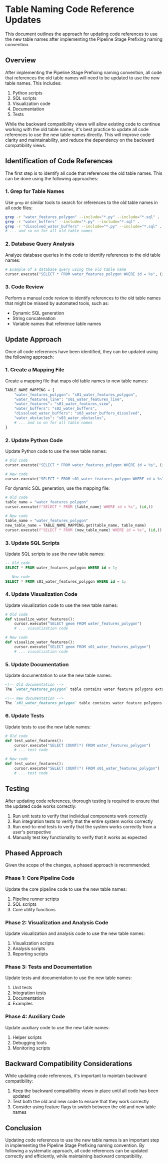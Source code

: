 # Table Naming Code Reference Updates

This document outlines the approach for updating code references to use the new table names after implementing the Pipeline Stage Prefixing naming convention.

## Overview

After implementing the Pipeline Stage Prefixing naming convention, all code that references the old table names will need to be updated to use the new table names. This includes:

1. Python scripts
2. SQL scripts
3. Visualization code
4. Documentation
5. Tests

While the backward compatibility views will allow existing code to continue working with the old table names, it's best practice to update all code references to use the new table names directly. This will improve code clarity and maintainability, and reduce the dependency on the backward compatibility views.

## Identification of Code References

The first step is to identify all code that references the old table names. This can be done using the following approaches:

### 1. Grep for Table Names

Use `grep` or similar tools to search for references to the old table names in all code files:

```bash
grep -r "water_features_polygon" --include="*.py" --include="*.sql" .
grep -r "water_buffers" --include="*.py" --include="*.sql" .
grep -r "dissolved_water_buffers" --include="*.py" --include="*.sql" .
# ... and so on for all old table names
```

### 2. Database Query Analysis

Analyze database queries in the code to identify references to the old table names:

```python
# Example of a database query using the old table name
cursor.execute("SELECT * FROM water_features_polygon WHERE id = %s", (id,))
```

### 3. Code Review

Perform a manual code review to identify references to the old table names that might be missed by automated tools, such as:

- Dynamic SQL generation
- String concatenation
- Variable names that reference table names

## Update Approach

Once all code references have been identified, they can be updated using the following approach:

### 1. Create a Mapping File

Create a mapping file that maps old table names to new table names:

```python
TABLE_NAME_MAPPING = {
    "water_features_polygon": "s01_water_features_polygon",
    "water_features_line": "s01_water_features_line",
    "water_features": "s01_water_features_view",
    "water_buffers": "s02_water_buffers",
    "dissolved_water_buffers": "s03_water_buffers_dissolved",
    "water_obstacles": "s03_water_obstacles",
    # ... and so on for all table names
}
```

### 2. Update Python Code

Update Python code to use the new table names:

```python
# Old code
cursor.execute("SELECT * FROM water_features_polygon WHERE id = %s", (id,))

# New code
cursor.execute("SELECT * FROM s01_water_features_polygon WHERE id = %s", (id,))
```

For dynamic SQL generation, use the mapping file:

```python
# Old code
table_name = "water_features_polygon"
cursor.execute(f"SELECT * FROM {table_name} WHERE id = %s", (id,))

# New code
table_name = "water_features_polygon"
new_table_name = TABLE_NAME_MAPPING.get(table_name, table_name)
cursor.execute(f"SELECT * FROM {new_table_name} WHERE id = %s", (id,))
```

### 3. Update SQL Scripts

Update SQL scripts to use the new table names:

```sql
-- Old code
SELECT * FROM water_features_polygon WHERE id = 1;

-- New code
SELECT * FROM s01_water_features_polygon WHERE id = 1;
```

### 4. Update Visualization Code

Update visualization code to use the new table names:

```python
# Old code
def visualize_water_features():
    cursor.execute("SELECT geom FROM water_features_polygon")
    # ... visualization code

# New code
def visualize_water_features():
    cursor.execute("SELECT geom FROM s01_water_features_polygon")
    # ... visualization code
```

### 5. Update Documentation

Update documentation to use the new table names:

```markdown
<!-- Old documentation -->
The `water_features_polygon` table contains water feature polygons extracted from OSM data.

<!-- New documentation -->
The `s01_water_features_polygon` table contains water feature polygons extracted from OSM data.
```

### 6. Update Tests

Update tests to use the new table names:

```python
# Old code
def test_water_features():
    cursor.execute("SELECT COUNT(*) FROM water_features_polygon")
    # ... test code

# New code
def test_water_features():
    cursor.execute("SELECT COUNT(*) FROM s01_water_features_polygon")
    # ... test code
```

## Testing

After updating code references, thorough testing is required to ensure that the updated code works correctly:

1. Run unit tests to verify that individual components work correctly
2. Run integration tests to verify that the entire system works correctly
3. Run end-to-end tests to verify that the system works correctly from a user's perspective
4. Manually test key functionality to verify that it works as expected

## Phased Approach

Given the scope of the changes, a phased approach is recommended:

### Phase 1: Core Pipeline Code

Update the core pipeline code to use the new table names:

1. Pipeline runner scripts
2. SQL scripts
3. Core utility functions

### Phase 2: Visualization and Analysis Code

Update visualization and analysis code to use the new table names:

1. Visualization scripts
2. Analysis scripts
3. Reporting scripts

### Phase 3: Tests and Documentation

Update tests and documentation to use the new table names:

1. Unit tests
2. Integration tests
3. Documentation
4. Examples

### Phase 4: Auxiliary Code

Update auxiliary code to use the new table names:

1. Helper scripts
2. Debugging tools
3. Monitoring scripts

## Backward Compatibility Considerations

While updating code references, it's important to maintain backward compatibility:

1. Keep the backward compatibility views in place until all code has been updated
2. Test both the old and new code to ensure that they work correctly
3. Consider using feature flags to switch between the old and new table names

## Conclusion

Updating code references to use the new table names is an important step in implementing the Pipeline Stage Prefixing naming convention. By following a systematic approach, all code references can be updated correctly and efficiently, while maintaining backward compatibility.